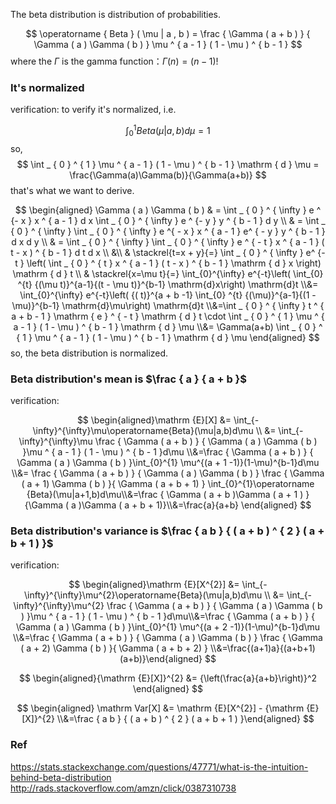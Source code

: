 
The beta distribution is distribution of probabilities.

$$
\operatorname { Beta } ( \mu | a , b ) = \frac { \Gamma ( a + b ) } { \Gamma ( a ) \Gamma ( b ) } \mu ^ { a - 1 } ( 1 - \mu ) ^ { b - 1 }
$$
where the $\Gamma$ is the gamma function：$\Gamma ( n ) = ( n - 1 ) !$

### It's normalized
verification:
to verify it's normalized, i.e. 

$$
\int _ { 0 } ^ { 1 } Beta(\mu|a, b)  d\mu = 1
$$
so, 
$$
\int _ { 0 } ^ { 1 } \mu ^ { a - 1 } ( 1 - \mu ) ^ { b - 1 } \mathrm { d } \mu = \frac{\Gamma(a)\Gamma(b)}{\Gamma(a+b)}
$$
that's what we want to derive. <br>


$$
\begin{aligned} \Gamma ( a ) \Gamma ( b ) & = \int _ { 0 } ^ { \infty } e ^ {- x } x ^ { a - 1 } d x \int _ { 0 } ^ { \infty } e ^ {- y } y ^ { b - 1 } d y \\ & = \int _ { 0 } ^ { \infty } \int _ { 0 } ^ { \infty } e ^{ - x } x ^ { a - 1 } e^ { - y } y ^ { b - 1 } d x d y \\ & = \int _ { 0 } ^ { \infty } \int _ { 0 } ^ { \infty } e ^ { - t } x ^ { a - 1 } ( t - x ) ^ { b - 1 } d t d x \\ &\\ & \stackrel{t=x + y}{=}  \int _ { 0 } ^ { \infty } e^ {- t } \left( \int _ { 0 } ^ { t } x ^ { a - 1 } ( t - x ) ^ { b - 1 } \mathrm { d } x \right) \mathrm { d } t  \\ & \stackrel{x=\mu t}{=}   \int_{0}^{\infty} e^{-t}\left( \int_{0} ^{t} {(\mu t)}^{a-1}{(t - \mu t)}^{b-1} \mathrm{d}x\right) \mathrm{d}t \\&= \int_{0}^{\infty} e^{-t}\left( {( t)}^{a + b -1} \int_{0} ^{t} {(\mu)}^{a-1}{(1 - \mu)}^{b-1} \mathrm{d}\mu\right) \mathrm{d}t
\\&=\int _ { 0 } ^ { \infty } t ^ { a + b - 1 } \mathrm { e } ^ { - t } \mathrm { d } t \cdot \int _ { 0 } ^ { 1 } \mu ^ { a - 1 } ( 1 - \mu ) ^ { b - 1 } \mathrm { d } \mu \\&= \Gamma(a+b) \int _ { 0 } ^ { 1 } \mu ^ { a - 1 } ( 1 - \mu ) ^ { b - 1 } \mathrm { d } \mu \end{aligned} 
$$
so, the beta distribution is normalized.

### Beta distribution's mean is $\frac { a } { a + b }$
verification:

$$
\begin{aligned}\mathrm {E}[X] &= \int_{-\infty}^{\infty}\mu\operatorname{Beta}(\mu|a,b)d\mu \\ &= \int_{-\infty}^{\infty}\mu \frac { \Gamma ( a + b ) } { \Gamma ( a ) \Gamma ( b ) }\mu ^ { a - 1 } ( 1 - \mu ) ^ { b - 1 }d\mu \\&=\frac { \Gamma ( a + b ) } { \Gamma ( a ) \Gamma ( b ) }\int_{0}^{1} \mu^{(a + 1 -1)}(1-\mu)^{b-1}d\mu \\&= \frac { \Gamma ( a + b ) } { \Gamma ( a ) \Gamma ( b ) } \frac { \Gamma ( a + 1) \Gamma ( b ) }{ \Gamma ( a + b + 1) } \int_{0}^{1}\operatorname {Beta}(\mu|a+1,b)d\mu\\&=\frac { \Gamma ( a + b )\Gamma ( a + 1 ) }{\Gamma ( a )\Gamma ( a + b + 1)}\\&=\frac{a}{a+b}
\end{aligned}
$$
### Beta distribution's variance is $\frac { a b } { ( a + b ) ^ { 2 } ( a + b + 1 ) }$
verification:

$$
\begin{aligned}\mathrm {E}[X^{2}] &= \int_{-\infty}^{\infty}\mu^{2}\operatorname{Beta}(\mu|a,b)d\mu \\ &= \int_{-\infty}^{\infty}\mu^{2} \frac { \Gamma ( a + b ) } { \Gamma ( a ) \Gamma ( b ) }\mu ^ { a - 1 } ( 1 - \mu ) ^ { b - 1 }d\mu\\&=\frac { \Gamma ( a + b ) } { \Gamma ( a ) \Gamma ( b ) }\int_{0}^{1} \mu^{(a + 2 -1)}(1-\mu)^{b-1}d\mu \\&=\frac { \Gamma ( a + b ) } { \Gamma ( a ) \Gamma ( b ) } \frac { \Gamma ( a + 2) \Gamma ( b ) }{ \Gamma ( a + b + 2) } \\&=\frac{(a+1)a}{(a+b+1)(a+b)}\end{aligned}
$$

$$
\begin{aligned}{\mathrm {E}[X]}^{2} &= {\left(\frac{a}{a+b}\right)}^2 \end{aligned}
$$

$$
\begin{aligned} \mathrm Var[X] &= \mathrm {E}[X^{2}] - {\mathrm {E}[X]}^{2} \\&=\frac { a b } { ( a + b ) ^ { 2 } ( a + b + 1 ) }\end{aligned}
$$

### Ref
https://stats.stackexchange.com/questions/47771/what-is-the-intuition-behind-beta-distribution <br>
http://rads.stackoverflow.com/amzn/click/0387310738